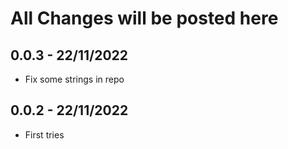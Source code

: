 # All Changes will be posted here

## 0.0.3 - 22/11/2022
* Fix some strings in repo

## 0.0.2 - 22/11/2022
* First tries
